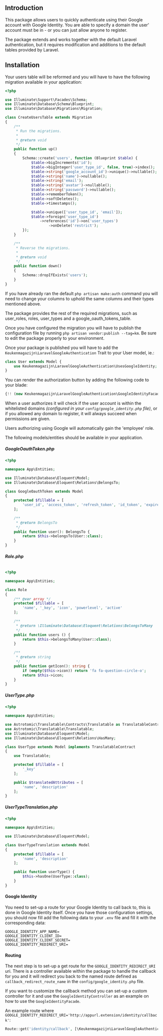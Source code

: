 ## Introduction
This package allows users to quickly authenticate using their Google account with Google Identity. You are able to specify a domain the user' account must be in - or you can just allow anyone to register.

The package extends and works together with the default Laravel authentication, but it requires modification and additions to the default tables provided by Laravel.

## Installation
Your users table will be reformed and you will have to have the following migration available in your application:
```php
<?php

use Illuminate\Support\Facades\Schema;
use Illuminate\Database\Schema\Blueprint;
use Illuminate\Database\Migrations\Migration;

class CreateUsersTable extends Migration
{
    /**
     * Run the migrations.
     *
     * @return void
     */
    public function up()
    {
        Schema::create('users', function (Blueprint $table) {
            $table->bigIncrements('id');
            $table->bigInteger('user_type_id', false, true)->index();
            $table->string('google_account_id')->unique()->nullable();
            $table->string('name')->nullable();
            $table->string('email');
            $table->string('avatar')->nullable();
            $table->string('password')->nullable();
            $table->rememberToken();
            $table->softDeletes();
            $table->timestamps();

            $table->unique(['user_type_id', 'email']);
            $table->foreign('user_type_id')
                ->references('id')->on('user_types')
                    ->onDelete('restrict');
        });
    }

    /**
     * Reverse the migrations.
     *
     * @return void
     */
    public function down()
    {
        Schema::dropIfExists('users');
    }
}
```

If you have already ran the default `php artisan make:auth` command you will need to change your columns to uphold the same columns and their types mentioned above.

The package provides the rest of the required migrations, such as user_roles, roles, user_types and a google_oauth_tokens_table.

Once you have configured the migration you will have to publish the configuration file by running `php artisan vendor:publish --tag=km`. Be sure to edit the package properly to your environment.

Once your package is published you will have to add the `Keukenmagazijn\LaravelGoogleAuthentication` Trait to your User model, ie.:
```php
class User extends Model {
    use Keukenmagazijn\LaravelGoogleAuthentication\UsesGoogleIdentity;
}
```

You can render the authorization button by adding the following code to your blade:
```php
{!! (new Keukenmagazijn\LaravelGoogleAuthentication\GoogleIdentityFacade())->renderAuthorizeButton() !!}
```

When a user authorizes it will check if the user account is within the whitelisted domains *(configured in your `config/google_identity.php` file)*, or if you allowed any domain to register, it will always succeed when permissions are given.

Users authorizing using Google will automatically gain the 'employee' role.

The following models/entities should be available in your application.

##### GoogleOauthToken.php
```php
<?php

namespace App\Entities;

use Illuminate\Database\Eloquent\Model;
use Illuminate\Database\Eloquent\Relations\BelongsTo;

class GoogleOauthToken extends Model
{
    protected $fillable = [
        'user_id', 'access_token', 'refresh_token', 'id_token', 'expires_at'
    ];

    /**
     * @return BelongsTo
     */
    public function user(): BelongsTo {
        return $this->belongsTo(User::class);
    }
}
```

##### Role.php
```php

<?php

namespace App\Entities;

class Role
{
    /** @var array */
    protected $fillable = [
        'name', '_key', 'icon', 'powerlevel', 'active'
    ];

    /**
     * @return \Illuminate\Database\Eloquent\Relations\BelongsToMany
     */
    public function users () {
        return $this->belongsToMany(User::class);
    }

    /**
     * @return string
     */
    public function getIcon(): string {
        if (empty($this->icon)) return 'fa fa-question-circle-o';
        return $this->icon;
    }
}
```

##### UserType.php
```php
<?php

namespace App\Entities;

use Astrotomic\Translatable\Contracts\Translatable as TranslatableContract;
use Astrotomic\Translatable\Translatable;
use Illuminate\Database\Eloquent\Model;
use Illuminate\Database\Eloquent\Relations\HasMany;

class UserType extends Model implements TranslatableContract
{
    use Translatable;

    protected $fillable = [
        '_key'
    ];

    public $translatedAttributes = [
        'name', 'description'
    ];
}
```

##### UserTypeTranslation.php
```php
<?php

namespace App\Entities;

use Illuminate\Database\Eloquent\Model;

class UserTypeTranslation extends Model
{
    protected $fillable = [
        'name', 'description'
    ];

    public function userType() {
        $this->hasOne(UserType::class);
    }
}
```

#### Google Identity
You need to set-up a route for your Google Identity to call back to, this is done in Google Identity itself.
Once you have those configuration settings, you should now fill add the following data to your `.env` file and fill it with the corresponding data:
```
GOOGLE_IDENTITY_APP_NAME=
GOOGLE_IDENTITY_CLIENT_ID=
GOOGLE_IDENTITY_CLIENT_SECRET=
GOOGLE_IDENTITY_REDIRECT_URI=
```

#### Routing
The next step is to set-up a get route for the `GOOGLE_IDENTITY_REDIRECT_URI` uri.
There is a controller available within the package to handle the callback for you and it will redirect you back to the named route defined as `callback_redirect_route_name` in the `config/google_identity.php` file.

If you want to customize the callback method you can set-up a custom controller for it and use the `GoogleIdentityController` as an example on how to use the `GoogleIdentityFacade`.

An example route where `GOOGLE_IDENTITY_REDIRECT_URI='http://appurl.extension/identity/callback'`:
```php
Route::get('identity/callback', [\Keukenmagazijn\LaravelGoogleAuthentication\Controllers\GoogleIdentityController::class, 'callback']);
```
